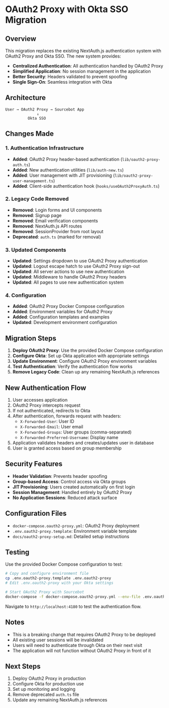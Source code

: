 # OAuth2 Proxy with Okta SSO Migration

## Overview

This migration replaces the existing NextAuth.js authentication system with OAuth2 Proxy and Okta SSO. The new system provides:

- **Centralized Authentication**: All authentication handled by OAuth2 Proxy
- **Simplified Application**: No session management in the application
- **Better Security**: Headers validated to prevent spoofing
- **Single Sign-On**: Seamless integration with Okta

## Architecture

```
User → OAuth2 Proxy → Sourcebot App
              ↓
          Okta SSO
```

## Changes Made

### 1. Authentication Infrastructure
- **Added**: OAuth2 Proxy header-based authentication (`lib/oauth2-proxy-auth.ts`)
- **Added**: New authentication utilities (`lib/auth-new.ts`)
- **Added**: User management with JIT provisioning (`lib/oauth2-proxy-user-management.ts`)
- **Added**: Client-side authentication hook (`hooks/useOAuth2ProxyAuth.ts`)

### 2. Legacy Code Removed
- **Removed**: Login forms and UI components
- **Removed**: Signup page
- **Removed**: Email verification components
- **Removed**: NextAuth.js API routes
- **Removed**: SessionProvider from root layout
- **Deprecated**: `auth.ts` (marked for removal)

### 3. Updated Components
- **Updated**: Settings dropdown to use OAuth2 Proxy authentication
- **Updated**: Logout escape hatch to use OAuth2 Proxy sign-out
- **Updated**: All server actions to use new authentication
- **Updated**: Middleware to handle OAuth2 Proxy headers
- **Updated**: All pages to use new authentication system

### 4. Configuration
- **Added**: OAuth2 Proxy Docker Compose configuration
- **Added**: Environment variables for OAuth2 Proxy
- **Added**: Configuration templates and examples
- **Updated**: Development environment configuration

## Migration Steps

1. **Deploy OAuth2 Proxy**: Use the provided Docker Compose configuration
2. **Configure Okta**: Set up Okta application with appropriate settings
3. **Update Environment**: Configure OAuth2 Proxy environment variables
4. **Test Authentication**: Verify the authentication flow works
5. **Remove Legacy Code**: Clean up any remaining NextAuth.js references

## New Authentication Flow

1. User accesses application
2. OAuth2 Proxy intercepts request
3. If not authenticated, redirects to Okta
4. After authentication, forwards request with headers:
   - `X-Forwarded-User`: User ID
   - `X-Forwarded-Email`: User email
   - `X-Forwarded-Groups`: User groups (comma-separated)
   - `X-Forwarded-Preferred-Username`: Display name
5. Application validates headers and creates/updates user in database
6. User is granted access based on group membership

## Security Features

- **Header Validation**: Prevents header spoofing
- **Group-based Access**: Control access via Okta groups
- **JIT Provisioning**: Users created automatically on first login
- **Session Management**: Handled entirely by OAuth2 Proxy
- **No Application Sessions**: Reduced attack surface

## Configuration Files

- `docker-compose.oauth2-proxy.yml`: OAuth2 Proxy deployment
- `.env.oauth2-proxy.template`: Environment variable template
- `docs/oauth2-proxy-setup.md`: Detailed setup instructions

## Testing

Use the provided Docker Compose configuration to test:

```bash
# Copy and configure environment file
cp .env.oauth2-proxy.template .env.oauth2-proxy
# Edit .env.oauth2-proxy with your Okta settings

# Start OAuth2 Proxy with Sourcebot
docker-compose -f docker-compose.oauth2-proxy.yml --env-file .env.oauth2-proxy up -d
```

Navigate to `http://localhost:4180` to test the authentication flow.

## Notes

- This is a breaking change that requires OAuth2 Proxy to be deployed
- All existing user sessions will be invalidated
- Users will need to authenticate through Okta on their next visit
- The application will not function without OAuth2 Proxy in front of it

## Next Steps

1. Deploy OAuth2 Proxy in production
2. Configure Okta for production use
3. Set up monitoring and logging
4. Remove deprecated `auth.ts` file
5. Update any remaining NextAuth.js references